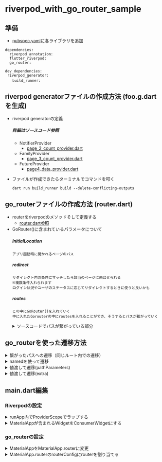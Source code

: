 # riverpod_with_go_router_sample

## 準備
- [pubspec.yaml](https://github.com/sodateya/riverpod_with_go_router_sample/blob/main/pubspec.yaml)に各ライブラリを追加
```
dependencies:
  riverpod_annotation:
  flutter_riverpod:
  go_router:

dev_dependencies:
 riverpod_generator:
　　build_runner: 
```
## riverpod generatorファイルの作成方法 (foo.g.dartを生成)
- riverpod generatorの定義
  
    ##### 詳細はソースコード参照
  - NotifierProvider
    - [page_2_count_provider.dart](https://github.com/sodateya/riverpod_with_go_router_sample/blob/main/lib/presentation/page2/provider/page_2_count_provider.dart)
  - FamilyProvider
    - [page_3_count_provider.dart](https://github.com/sodateya/riverpod_with_go_router_sample/blob/main/lib/presentation/page3/provider/page_3_count_provider.dart)
  - FutureProvider
    - [page4_data_provider.dart](https://github.com/sodateya/riverpod_with_go_router_sample/blob/main/lib/presentation/page4/provider/page4_data_provider.dart)

- ファイルが作成できたらターミナルでコマンドを叩く
  ```
  dart run build_runner build --delete-conflicting-outputs
  ```

## go_routerファイルの作成方法 (router.dart)
- routerをriverpodのメソッドそして定義する
  - [router.dart参照](https://github.com/sodateya/riverpod_with_go_router_sample/blob/main/lib/router/provoder/router.dart)
- GoRouter()に含まれているパラメータについて
  ##### initialLocation　
      アプリ起動時に開かれるページのパス
  ##### redirect
      リダイレクト内の条件にマッチしたら該当のページに飛ばせられる
      ※複数条件入れられます
      ログイン状況やユーザのステータスに応じてリダイレクトするときに使うと良いかも
  ##### routes
      この中にGoRouter()を入れていく
      中に入れたGorouterの中にroutesを入れることができ、そうするとパスが繋がっていく
  <details>
    <summary>ソースコードでパスが繋がっている部分</summary>
    　https://github.com/sodateya/riverpod_with_go_router_sample/blob/d95dcfd605711727930c2ee4a90b1da6476ae6c2/lib/router/provoder/router.dart#L38-L63
  </details>

## go_routerを使った遷移方法
  <details>
  　　　　<summary>繋がったパスへの遷移（同じルート内での遷移）</summary>
     https://github.com/sodateya/riverpod_with_go_router_sample/blob/d95dcfd605711727930c2ee4a90b1da6476ae6c2/lib/router/provoder/router.dart#L48-L63
  　　　　　　https://github.com/sodateya/riverpod_with_go_router_sample/blob/d95dcfd605711727930c2ee4a90b1da6476ae6c2/lib/presentation/page2/page/page_2.dart#L43-L46
　　　</details>
  <details>
  　　　　<summary>namedを使って遷移</summary>
   　　　　　https://github.com/sodateya/riverpod_with_go_router_sample/blob/d95dcfd605711727930c2ee4a90b1da6476ae6c2/lib/router/provoder/router.dart#L64-L70
  　　　　　　https://github.com/sodateya/riverpod_with_go_router_sample/blob/d95dcfd605711727930c2ee4a90b1da6476ae6c2/lib/presentation/page3/page/page_3.dart#L53-L57
  </details>
  <details>
  　　　　<summary>値渡して遷移(pathParameters)</summary>
   　　　　 https://github.com/sodateya/riverpod_with_go_router_sample/blob/d95dcfd605711727930c2ee4a90b1da6476ae6c2/lib/router/provoder/router.dart#L44-L52
      https://github.com/sodateya/riverpod_with_go_router_sample/blob/d95dcfd605711727930c2ee4a90b1da6476ae6c2/lib/presentation/page1/page/page_1.dart#L30-L37
  </details>
  <details>
  　　　　<summary>値渡して遷移(extra)</summary>
     　　https://github.com/sodateya/riverpod_with_go_router_sample/blob/d95dcfd605711727930c2ee4a90b1da6476ae6c2/lib/router/provoder/router.dart#L71-L80
      https://github.com/sodateya/riverpod_with_go_router_sample/blob/d95dcfd605711727930c2ee4a90b1da6476ae6c2/lib/presentation/page4/page/page_4.dart#L72-L76
　　  </details>




## main.dart編集
### Riverpodの設定
<details>
  <summary>runApp内でProviderScopeでラップする</summary>
  
  [https://github.com/sodateya/riverpod_with_go_router_sample/blob/d95dcfd605711727930c2ee4a90b1da6476ae6c2/lib/main.dart#L6](https://github.com/sodateya/riverpod_with_go_router_sample/blob/d95dcfd605711727930c2ee4a90b1da6476ae6c2/lib/main.dart#L6)

</details>
<details>
  <summary>MaterialAppが含まれるWidgetをConsumerWidgetにする</summary>
  
  [https://github.com/sodateya/riverpod_with_go_router_sample/blob/d95dcfd605711727930c2ee4a90b1da6476ae6c2/lib/main.dart#L9](https://github.com/sodateya/riverpod_with_go_router_sample/blob/d95dcfd605711727930c2ee4a90b1da6476ae6c2/lib/main.dart#L9)

</details>

### go_routerの設定
<details>
  <summary>MaterialAppをMaterialApp.routerに変更</summary>
  
  [https://github.com/sodateya/riverpod_with_go_router_sample/blob/d95dcfd605711727930c2ee4a90b1da6476ae6c2/lib/main.dart#L14](https://github.com/sodateya/riverpod_with_go_router_sample/blob/d95dcfd605711727930c2ee4a90b1da6476ae6c2/lib/main.dart#L14)

</details>
<details>
  <summary>MaterialApp.routerのrouterConfigにrouterを割り当てる</summary>
  
  [https://github.com/sodateya/riverpod_with_go_router_sample/blob/d95dcfd605711727930c2ee4a90b1da6476ae6c2/lib/main.dart#L20](https://github.com/sodateya/riverpod_with_go_router_sample/blob/d95dcfd605711727930c2ee4a90b1da6476ae6c2/lib/main.dart#L20)

</details>



